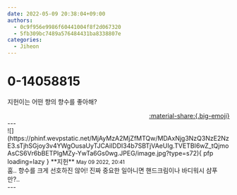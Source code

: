 ```yaml
---
date: 2022-05-09 20:38:04+09:00
authors:
  - 0c9f956e9986f60441004f8f2d067320
  - 5fb309bc7489a576484431ba8338807e
categories:
  - Jiheon
---
```


# 0-14058815

<div class="post-container" markdown="1">
<div class="content-container md-sidebar__scrollwrap" markdown="1">

지헌이는 어떤 향의  향수를 좋아해?

</div>
</div>

<div style="text-align: right;" markdown="1">
<a href="https://weverse.io/fromis9/fanpost/0-14058815" style="text-align: right;">:material-share:{.big-emoji}</a>
</div>
---

<div class="comments-container md-sidebar__scrollwrap" markdown="1">
<div class="comment" markdown="1">
<div class='id-container' markdown="1">
![](https://phinf.wevpstatic.net/MjAyMzA2MjZfMTQw/MDAxNjg3NzQ3NzE2NzE3.sTjhSGjoy3v4YWgOusaUyTJCAiIDDI34b7SBTjVAeUIg.TVETBI6wZ_tQjmoAsCS6Vr6bBETPlgMZy-YwTa6Gs0wg.JPEG/image.jpg?type=s72){ pfp loading=lazy }
**<span class="artist">지헌</span>** <small>May 09 2022, 20:41</small><br>
</div>
<div class='comment-body' markdown="1">
훔.. 향수를 크게 선호하진 않어! 진짜 중요한 일아니면 핸드크림이나 바디워시 샴푸만?..
</div>
</div>
</div>
---
